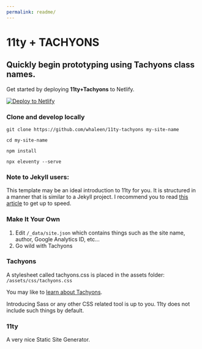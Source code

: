 ```yaml
---
permalink: readme/
---
```


# 11ty + TACHYONS

## Quickly begin prototyping using Tachyons class names.

Get started by deploying **11ty+Tachyons** to Netlify.

[![Deploy to Netlify](https://www.netlify.com/img/deploy/button.svg)](https://app.netlify.com/start/deploy?repository=https://github.com/whaleen/11ty-tachyons)

### Clone and develop locally


```git clone https://github.com/whaleen/11ty-tachyons my-site-name```

```cd my-site-name```

```npm install```

```npx eleventy --serve```


### Note to Jekyll users:

This template may be an ideal introduction to 11ty for you. It is structured in a manner that is similar to a Jekyll project. I recommend you to read [this article](https://24ways.org/2018/turn-jekyll-up-to-eleventy/) to get up to speed.


### Make It Your Own

1. Edit ```/_data/site.json``` which contains things such as the site name, author, Google Analytics ID, etc...
2. Go wild with Tachyons

### Tachyons

A stylesheet called tachyons.css is placed in the assets folder: ```/assets/css/tachyons.css```

You may like to [learn about Tachyons](https://tachyons.io).

Introducing Sass or any other CSS related tool is up to you. 11ty does not include such things by default.


### 11ty

A very nice Static Site Generator.

